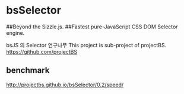 bsSelector
==========
##Beyond the Sizzle.js. 
##Fastest pure-JavaScript CSS DOM Selector engine.

bsJS 의 Selector 연구나무 
This project is sub-project of projectBS. 
https://github.com/projectBS

## benchmark
http://projectbs.github.io/bsSelector/0.2/speed/
